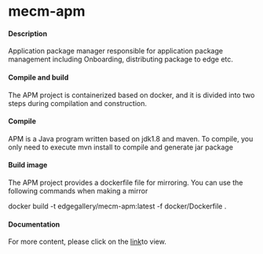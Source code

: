 # mecm-apm

#### Description
Application package manager responsible for application package management including Onboarding, distributing package to edge etc.

#### Compile and build
The APM project is containerized based on docker, and it is divided into two steps during compilation and construction.

#### Compile
APM is a Java program written based on jdk1.8 and maven. To compile, you only need to execute mvn install to compile and generate jar package

#### Build image
The APM project provides a dockerfile file for mirroring. You can use the following commands when making a mirror

docker build -t edgegallery/mecm-apm:latest -f docker/Dockerfile .

#### Documentation
For more content, please click on the [link](http://docs.edgegallery.org/zh_CN/latest/Projects/MECM/MECM%2Ehtml)to view.